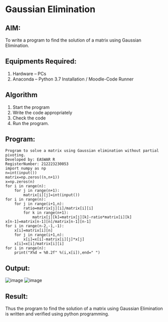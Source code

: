 # Gaussian Elimination
## AIM:
To write a program to find the solution of a matrix using Gaussian Elimination.
## Equipments Required:
1. Hardware – PCs
2. Anaconda – Python 3.7 Installation / Moodle-Code Runner
## Algorithm
1. Start the program
2. Write the code appropriately
3. Check the code
4. Run the program.
## Program:
```
Program to solve a matrix using Gaussian elimination without partial pivoting.
Developed by: EASWAR R
RegisterNumber: 212223230053
import numpy as np
n=int(input())
matrix=np.zeros((n,n+1))
x=np.zeros(n)
for i in range(n):
    for j in range(n+1):
        matrix[i][j]=int(input())
for i in range(n):
    for j in range(i+1,n):
        ratio=matrix[j][i]/matrix[i][i]
        for k in range(n+1):
            matrix[j][k]=matrix[j][k]-ratio*matrix[i][k]
x[n-1]=matrix[n-1][n]/matrix[n-1][n-1]
for i in range(n-2,-1,-1):
    x[i]=matrix[i][n]
    for j in range(i+1,n):
        x[i]=x[i]-matrix[i][j]*x[j]
    x[i]=x[i]/matrix[i][i]
for i in range(n):
    print("X%d = %0.2f" %(i,x[i]),end=" ")
```
## Output:
![image](https://github.com/EaswarR2005/Gaussian/assets/146931525/3c8671b4-f763-45fb-847b-8736c01dbe21)
![image](https://github.com/EaswarR2005/Gaussian/assets/146931525/73f2edec-d2cc-4656-8a5f-b0e19c4840b2)

## Result:
Thus the program to find the solution of a matrix using Gaussian Elimination is written and verified using python programming.

